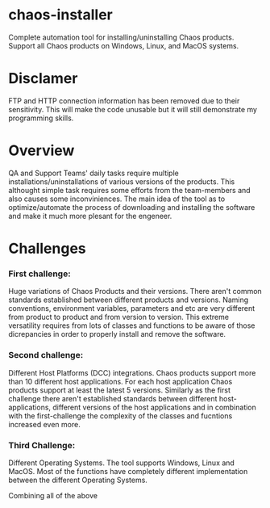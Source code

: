 # chaos-installer
Complete automation tool for installing/uninstalling Chaos products. Support all Chaos products on Windows, Linux, and MacOS systems.

# Disclamer
FTP and HTTP connection information has been removed due to their sensitivity. This will make the code unusable but it will still demonstrate my programming skills.

# Overview
QA and Support Teams' daily tasks require multiple installations/uninstallations of various versions of the products. This althought simple task requires some efforts from the team-members and also causes some inconviniences. The main idea of the tool as to optimize/automate the process of downloading and installing the software and make it much more plesant for the engeneer.

# Challenges

### First challenge:
Huge variations of Chaos Products and their versions. There aren't common standards established between different products and versions. Naming conventions, environment variables, parameters and etc are very different from product to product and from version to version. This extreme versatility requires from lots of classes and functions to be aware of those dicrepancies in order to properly install and remove the software.

### Second challenge:
Different Host Platforms (DCC) integrations. Chaos products support more than 10 different host applications. For each host application Chaos products support at least the latest 5 versions. Similarly as the first challenge there aren't established standards between different host-applications, different versions of the host applications and in combination with the first-challenge the complexity of the classes and fucntions increased even more.

### Third Challenge:
Different Operating Systems. The tool supports Windows, Linux and MacOS. Most of the functions have completely different implementation between the different Operating Systems. 

Combining all of the above 
